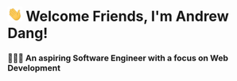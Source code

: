 <h1 align="left"><img src="https://raw.githubusercontent.com/ABSphreak/ABSphreak/master/gifs/Hi.gif" width="30px" /> Welcome Friends, I'm Andrew Dang! </h1>

<h3 align="left">🧑🏻‍💻 An aspiring Software Engineer with a focus on Web Development </h3>
